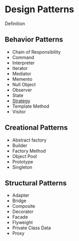 # Design Patterns

Definition

## Behavior Patterns
- Chain of Responsibility
- Command
- Interpreter
- Iterator
- Mediator
- Memento
- Null Object
- Observer
- State
- [Strategy](/DesignPatterns/StrategyPattern.md)
- Template Method
- Visitor
## Creational Patterns
- Abstract factory
- Builder
- Factory Method
- Object Pool
- Prototype
- Singleton
## Structural Patterns
- Adapter
- Bridge
- Composite
- Decorator
- Facade
- Flyweight
- Private Class Data
- Proxy